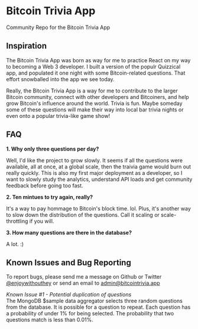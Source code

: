 # Bitcoin Trivia App
Community Repo for the Bitcoin Trivia App

## Inspiration
The Bitcoin Trivia App was born as way for me to practice React on my way to becoming a Web 3 developer.  I built a version of the populr Quizzical app, and populated it one night with some Bitcoin-related questions.  That effort snowballed into the app we see today.

Really, the Bitcoin Trivia App is a way for me to contribute to the larger Bitcoin community, connect with other developers and Bitcoiners, and help grow Bitcoin's influence around the world.  Trivia is fun. Maybe someday some of these questions will make their way into local bar trivia nights or even onto a popular trivia-like game show!

## FAQ
**1. Why only three questions per day?**

Well, I'd like the project to grow slowly. It seems if all the questions were available, all at once, at a global scale, then the traivia game would burn out really quickly. This is also my first major deployment as a developer, so I want to slowly study the analytics, understand API loads and get community feedback before going too fast.
    
**2.  Ten mintues to try again, really?**

It's a way to pay hommage to Bitcoin's block time. lol. Plus, it's another way to slow down the distribution of the questions. Call it scaling or scale-throttling if you will.
    
**3. How many questions are there in the database?**
 
A lot. :)

## Known Issues and Bug Reporting
To report bugs, please send me a message on Github or Twitter [@enjoywithouthey](https://twitter.com/enjoywithouthey) or send an email to admin@bitcointrivia.app

*Known Issue #1 - Potential duplication of questions* <br>
The MongoDB $sample data aggregator selects three random questions from the database. It is possible for a question to repeat. Each question has a probability of under 1% for being selected. The probability that two questions match is less than 0.01%.
